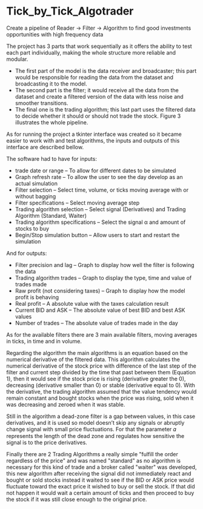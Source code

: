 # Tick_by_Tick_Algotrader

Create a pipeline of Reader -> Filter -> Algorithm to find good investments opportunities with high frequency data

The project has 3 parts that work sequentially as it offers the ability to test each part individually, making the whole structure more reliable and modular.
* The first part of the model is the data receiver and broadcaster; this part would be responsible for
reading the data from the dataset and broadcasting it to the model. 
* The second part is the filter; it would receive all the data from the dataset and create a filtered version of the data with less noise and smoother transitions. 
* The final one is the trading algorithm; this last part uses the filtered data
to decide whether it should or should not trade the stock. Figure 3 illustrates the whole pipeline.

As for running the project a tkinter interface was created so it became easier to work with and test algorithms, the inputs and outputs of this interface are described bellow.

The software had to have for inputs:
* trade date or range – To allow for different dates to be simulated
* Graph refresh rate – To allow the user to see the day develop as an actual simulation
* Filter selection – Select time, volume, or ticks moving average with or without bagging
* Filter specifications – Select moving average step
* Trading algorithm selection – Select signal (Derivatives) and Trading Algorithm
(Standard, Waiter)
* Trading algorithm specifications – Select the signal α and amount of stocks to buy
* Begin/Stop simulation button – Allow users to start and restart the simulation

And for outputs:
* Filter precision and lag – Graph to display how well the filter is following the data
* Trading algorithm trades – Graph to display the type, time and value of trades made
* Raw profit (not considering taxes) – Graph to display how the model profit is behaving
* Real profit – A absolute value with the taxes calculation result
* Current BID and ASK – The absolute value of best BID and best ASK values
* Number of trades – The absolute value of trades made in the day

As for the available filters there are 3 main available filters, moving averages in ticks, in time and in volume.

Regarding the algorithm the main algorithms is an equation based on the numerical derivative of the filtered data. This algorithm calculates the numerical derivative of the stock price with difference of the last step of the filter and current step divided by the time that past between them (Equation 1), then it would see if the stock price is rising (derivative greater the 0), decreasing (derivative smaller than 0) or stable (derivative equal to 0). With the derivative, the trading algorithm assumed that the value tendency would remain constant and bought stocks when the price was rising, sold when it was decreasing and zeroed when it was stable.

Still in the algorithm a dead-zone filter is a gap between values, in this case derivatives, and it is used so model doesn’t skip any signals or abruptly change signal with small price fluctuations. For that the parameter 𝛼 represents the length of the dead zone and regulates how sensitive the signal is to the price derivatives.

Finally there are 2 Trading Algorithms a really simple "fulfill the order regardless of the price" and was named "standard" as no algorithm is necessary for this kind of trade and a broker called "waiter" was developed, this new algorithm after receiving the signal did not immediately react and bought or sold stocks instead it waited to see if the BID or ASK price would fluctuate toward the exact price it wished to buy or sell the stock. If that did not happen it would wait a certain amount of ticks and then proceed to buy the stock if it was still close enough to the original price.
